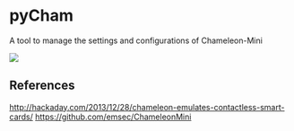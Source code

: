 pyCham
======

A tool to manage the settings and configurations of Chameleon-Mini

![](https://raw.githubusercontent.com/sch3m4/pycham/master/img/screenshot.png)

References
----------
http://hackaday.com/2013/12/28/chameleon-emulates-contactless-smart-cards/
https://github.com/emsec/ChameleonMini
